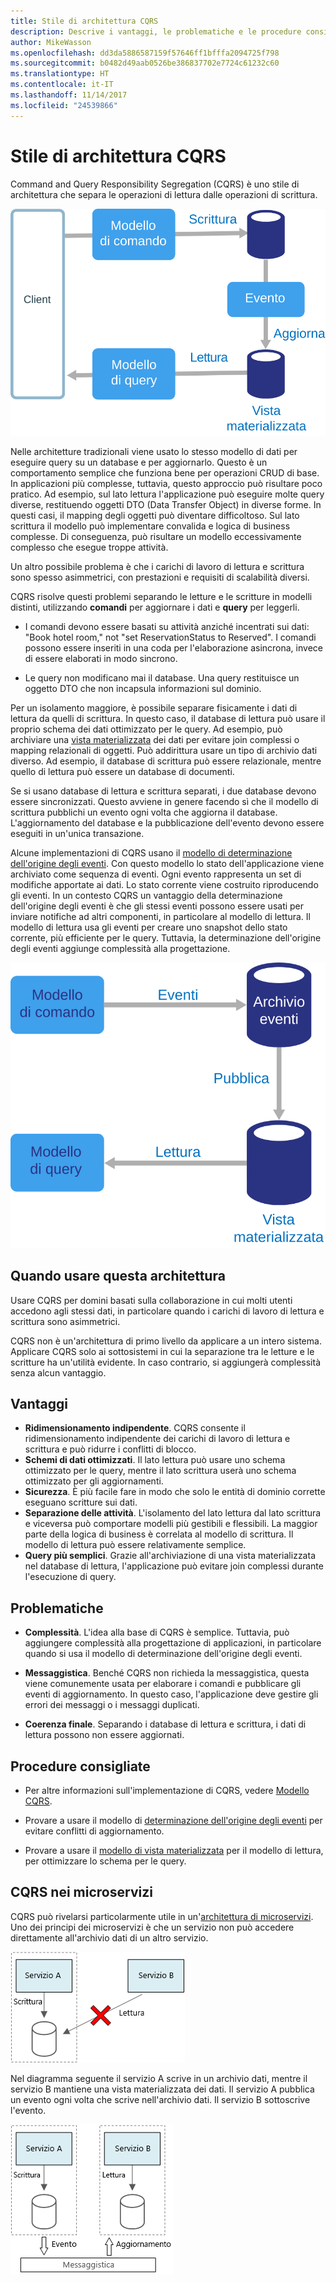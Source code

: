 ```yaml
---
title: Stile di architettura CQRS
description: Descrive i vantaggi, le problematiche e le procedure consigliate per le architetture CQRS
author: MikeWasson
ms.openlocfilehash: dd3da5886587159f57646ff1bfffa2094725f798
ms.sourcegitcommit: b0482d49aab0526be386837702e7724c61232c60
ms.translationtype: HT
ms.contentlocale: it-IT
ms.lasthandoff: 11/14/2017
ms.locfileid: "24539866"
---
```

# <a name="cqrs-architecture-style"></a>Stile di architettura CQRS

Command and Query Responsibility Segregation (CQRS) è uno stile di architettura che separa le operazioni di lettura dalle operazioni di scrittura. 

![](./images/cqrs-logical.svg)

Nelle architetture tradizionali viene usato lo stesso modello di dati per eseguire query su un database e per aggiornarlo. Questo è un comportamento semplice che funziona bene per operazioni CRUD di base. In applicazioni più complesse, tuttavia, questo approccio può risultare poco pratico. Ad esempio, sul lato lettura l'applicazione può eseguire molte query diverse, restituendo oggetti DTO (Data Transfer Object) in diverse forme. In questi casi, il mapping degli oggetti può diventare difficoltoso. Sul lato scrittura il modello può implementare convalida e logica di business complesse. Di conseguenza, può risultare un modello eccessivamente complesso che esegue troppe attività.

Un altro possibile problema è che i carichi di lavoro di lettura e scrittura sono spesso asimmetrici, con prestazioni e requisiti di scalabilità diversi. 

CQRS risolve questi problemi separando le letture e le scritture in modelli distinti, utilizzando **comandi** per aggiornare i dati e **query** per leggerli.

- I comandi devono essere basati su attività anziché incentrati sui dati: "Book hotel room," not "set ReservationStatus to Reserved". I comandi possono essere inseriti in una coda per l'elaborazione asincrona, invece di essere elaborati in modo sincrono.

- Le query non modificano mai il database. Una query restituisce un oggetto DTO che non incapsula informazioni sul dominio.

Per un isolamento maggiore, è possibile separare fisicamente i dati di lettura da quelli di scrittura. In questo caso, il database di lettura può usare il proprio schema dei dati ottimizzato per le query. Ad esempio, può archiviare una [vista materializzata][materialized-view] dei dati per evitare join complessi o mapping relazionali di oggetti. Può addirittura usare un tipo di archivio dati diverso. Ad esempio, il database di scrittura può essere relazionale, mentre quello di lettura può essere un database di documenti.

Se si usano database di lettura e scrittura separati, i due database devono essere sincronizzati. Questo avviene in genere facendo sì che il modello di scrittura pubblichi un evento ogni volta che aggiorna il database. L'aggiornamento del database e la pubblicazione dell'evento devono essere eseguiti in un'unica transazione. 

Alcune implementazioni di CQRS usano il [modello di determinazione dell'origine degli eventi][event-sourcing]. Con questo modello lo stato dell'applicazione viene archiviato come sequenza di eventi. Ogni evento rappresenta un set di modifiche apportate ai dati. Lo stato corrente viene costruito riproducendo gli eventi. In un contesto CQRS un vantaggio della determinazione dell'origine degli eventi è che gli stessi eventi possono essere usati per inviare notifiche ad altri componenti, in particolare al modello di lettura. Il modello di lettura usa gli eventi per creare uno snapshot dello stato corrente, più efficiente per le query. Tuttavia, la determinazione dell'origine degli eventi aggiunge complessità alla progettazione.

![](./images/cqrs-events.svg)

## <a name="when-to-use-this-architecture"></a>Quando usare questa architettura

Usare CQRS per domini basati sulla collaborazione in cui molti utenti accedono agli stessi dati, in particolare quando i carichi di lavoro di lettura e scrittura sono asimmetrici.

CQRS non è un'architettura di primo livello da applicare a un intero sistema. Applicare CQRS solo ai sottosistemi in cui la separazione tra le letture e le scritture ha un'utilità evidente. In caso contrario, si aggiungerà complessità senza alcun vantaggio.

## <a name="benefits"></a>Vantaggi

- **Ridimensionamento indipendente**. CQRS consente il ridimensionamento indipendente dei carichi di lavoro di lettura e scrittura e può ridurre i conflitti di blocco.
- **Schemi di dati ottimizzati**.  Il lato lettura può usare uno schema ottimizzato per le query, mentre il lato scrittura userà uno schema ottimizzato per gli aggiornamenti.  
- **Sicurezza**. È più facile fare in modo che solo le entità di dominio corrette eseguano scritture sui dati.
- **Separazione delle attività**. L'isolamento del lato lettura dal lato scrittura e viceversa può comportare modelli più gestibili e flessibili. La maggior parte della logica di business è correlata al modello di scrittura. Il modello di lettura può essere relativamente semplice.
- **Query più semplici**. Grazie all'archiviazione di una vista materializzata nel database di lettura, l'applicazione può evitare join complessi durante l'esecuzione di query.

## <a name="challenges"></a>Problematiche

- **Complessità**. L'idea alla base di CQRS è semplice. Tuttavia, può aggiungere complessità alla progettazione di applicazioni, in particolare quando si usa il modello di determinazione dell'origine degli eventi.

- **Messaggistica**. Benché CQRS non richieda la messaggistica, questa viene comunemente usata per elaborare i comandi e pubblicare gli eventi di aggiornamento. In questo caso, l'applicazione deve gestire gli errori dei messaggi o i messaggi duplicati. 

- **Coerenza finale**. Separando i database di lettura e scrittura, i dati di lettura possono non essere aggiornati. 

## <a name="best-practices"></a>Procedure consigliate

- Per altre informazioni sull'implementazione di CQRS, vedere [Modello CQRS][cqrs-pattern].

- Provare a usare il modello di [determinazione dell'origine degli eventi][event-sourcing] per evitare conflitti di aggiornamento.

- Provare a usare il [modello di vista materializzata][materialized-view] per il modello di lettura, per ottimizzare lo schema per le query.

## <a name="cqrs-in-microservices"></a>CQRS nei microservizi

CQRS può rivelarsi particolarmente utile in un'[architettura di microservizi][microservices]. Uno dei principi dei microservizi è che un servizio non può accedere direttamente all'archivio dati di un altro servizio.

![](./images/cqrs-microservices-wrong.png)

Nel diagramma seguente il servizio A scrive in un archivio dati, mentre il servizio B mantiene una vista materializzata dei dati. Il servizio A pubblica un evento ogni volta che scrive nell'archivio dati. Il servizio B sottoscrive l'evento.

![](./images/cqrs-microservices-right.png)


<!-- links -->

[cqrs-pattern]: ../../patterns/cqrs.md
[event-sourcing]: ../../patterns/event-sourcing.md
[materialized-view]: ../../patterns/materialized-view.md
[microservices]: ./microservices.md
